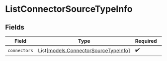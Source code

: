 # ListConnectorSourceTypeInfo


## Fields

| Field                                                                        | Type                                                                         | Required                                                                     | Description                                                                  |
| ---------------------------------------------------------------------------- | ---------------------------------------------------------------------------- | ---------------------------------------------------------------------------- | ---------------------------------------------------------------------------- |
| `connectors`                                                                 | List[[models.ConnectorSourceTypeInfo](../models/connectorsourcetypeinfo.md)] | :heavy_check_mark:                                                           | N/A                                                                          |
